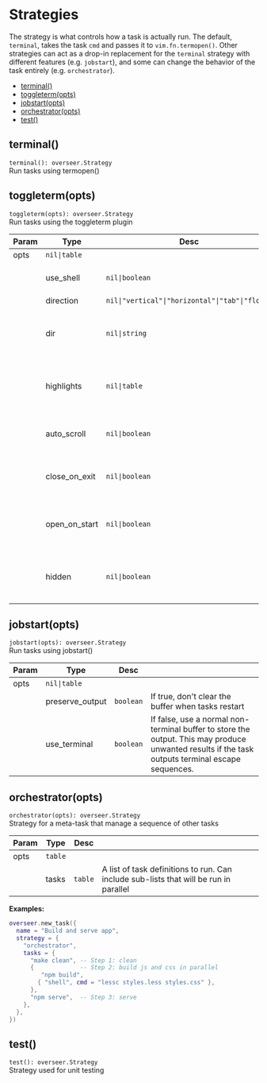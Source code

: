 # Strategies

The strategy is what controls how a task is actually run. The default, `terminal`, takes the task `cmd` and passes it to `vim.fn.termopen()`. Other strategies can act as a drop-in replacement for the `terminal` strategy with different features (e.g. `jobstart`), and some can change the behavior of the task entirely (e.g. `orchestrator`).

<!-- TOC -->

- [terminal()](#terminal)
- [toggleterm(opts)](#toggletermopts)
- [jobstart(opts)](#jobstartopts)
- [orchestrator(opts)](#orchestratoropts)
- [test()](#test)

<!-- /TOC -->

<!-- API -->

## terminal()

`terminal(): overseer.Strategy` \
Run tasks using termopen()


## toggleterm(opts)

`toggleterm(opts): overseer.Strategy` \
Run tasks using the toggleterm plugin

| Param | Type          | Desc                                            |                                                          |
| ----- | ------------- | ----------------------------------------------- | -------------------------------------------------------- |
| opts  | `nil\|table`  |                                                 |                                                          |
|       | use_shell     | `nil\|boolean`                                  | load user shell before running task                      |
|       | direction     | `nil\|"vertical"\|"horizontal"\|"tab"\|"float"` |                                                          |
|       | dir           | `nil\|string`                                   | open ToggleTerm at specified directory before task       |
|       | highlights    | `nil\|table`                                    | map to a highlight group name and a table of it's values |
|       | auto_scroll   | `nil\|boolean`                                  | automatically scroll to the bottom on task output        |
|       | close_on_exit | `nil\|boolean`                                  | close the terminal (if open) after task exits            |
|       | open_on_start | `nil\|boolean`                                  | toggle open the terminal automatically when task starts  |
|       | hidden        | `nil\|boolean`                                  | cannot be toggled with normal ToggleTerm commands        |

## jobstart(opts)

`jobstart(opts): overseer.Strategy` \
Run tasks using jobstart()

| Param | Type            | Desc      |                                                                                                                                                  |
| ----- | --------------- | --------- | ------------------------------------------------------------------------------------------------------------------------------------------------ |
| opts  | `nil\|table`    |           |                                                                                                                                                  |
|       | preserve_output | `boolean` | If true, don't clear the buffer when tasks restart                                                                                               |
|       | use_terminal    | `boolean` | If false, use a normal non-terminal buffer to store the output. This may produce unwanted results if the task outputs terminal escape sequences. |

## orchestrator(opts)

`orchestrator(opts): overseer.Strategy` \
Strategy for a meta-task that manage a sequence of other tasks

| Param | Type    | Desc    |                                                                                       |
| ----- | ------- | ------- | ------------------------------------------------------------------------------------- |
| opts  | `table` |         |                                                                                       |
|       | tasks   | `table` | A list of task definitions to run. Can include sub-lists that will be run in parallel |

**Examples:**
```lua
overseer.new_task({
  name = "Build and serve app",
  strategy = {
    "orchestrator",
    tasks = {
      "make clean", -- Step 1: clean
      {             -- Step 2: build js and css in parallel
         "npm build",
        { "shell", cmd = "lessc styles.less styles.css" },
      },
      "npm serve",  -- Step 3: serve
    },
  },
})
```

## test()

`test(): overseer.Strategy` \
Strategy used for unit testing



<!-- /API -->
